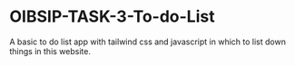 # OIBSIP-TASK-3-To-do-List
A basic to do list app with tailwind css and javascript in which to list down things in this website.
